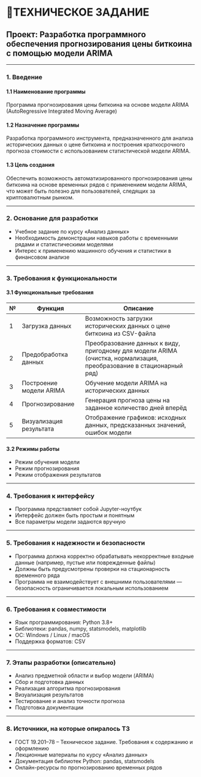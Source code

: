 
# 📄ТЕХНИЧЕСКОЕ ЗАДАНИЕ

## Проект: Разработка программного обеспечения прогнозирования цены биткоина с помощью модели ARIMA

----------

### 1. Введение

#### 1.1 Наименование программы

Программа прогнозирования цены биткоина на основе модели ARIMA (AutoRegressive Integrated Moving Average)

#### 1.2 Назначение программы

Разработка программного инструмента, предназначенного для анализа исторических данных о цене биткоина и построения краткосрочного прогноза стоимости с использованием статистической модели ARIMA.

#### 1.3 Цель создания

Обеспечить возможность автоматизированного прогнозирования цены биткоина на основе временных рядов с применением модели ARIMA, что может быть полезно для пользователей, следящих за криптовалютным рынком.

----------

### 2. Основание для разработки

-   Учебное задание по курсу «Анализ данных»
-   Необходимость демонстрации навыков работы с временными рядами и статистическими моделями
-   Интерес к применению машинного обучения и статистики в финансовом анализе

----------

### 3. Требования к функциональности

#### 3.1 Функциональные требования
| № | Функция | Описание |
|--|--|--|
| 1 | Загрузка данных |	Возможность загрузки исторических данных о цене биткоина из CSV-файла |
| 2 | Предобработка данных |Преобразование данных к виду, пригодному для модели ARIMA (очистка, нормализация, преобразование в стационарный ряд)	 |
| 3 |Построение модели ARIMA  |Обучение модели ARIMA на исторических данных	 |
| 4 | Прогнозирование |	Генерация прогноза цены на заданное количество дней вперёд |
| 5 | Визуализация результата |	Отображение графиков: исходных данных, предсказанных значений, ошибок модели |

#### 3.2 Режимы работы

-   Режим обучения модели
-   Режим прогнозирования
-   Режим отображения результатов

----------

### 4. Требования к интерфейсу

-   Программа представляет собой  Jupyter-ноутбук
-   Интерфейс должен быть простым и понятным
-   Все параметры модели задаются вручную 

----------

### 5. Требования к надежности и безопасности

-   Программа должна корректно обрабатывать некорректные входные данные (например, пустые или поврежденные файлы)
-   Должны быть предусмотрены проверки на стационарность временного ряда
-   Программа не взаимодействует с внешними пользователями — безопасность ограничивается локальным использованием

----------

### 6. Требования к совместимости

-   Язык программирования: Python 3.8+
-   Библиотеки: pandas, numpy, statsmodels, matplotlib
-   ОС: Windows / Linux / macOS
-   Поддержка форматов: CSV

----------

### 7. Этапы разработки (описательно)

-   Анализ предметной области и выбор модели (ARIMA)
-   Сбор и подготовка данных
-   Реализация алгоритма прогнозирования
-   Визуализация результатов
-   Тестирование и анализ точности прогноза
-   Подготовка документации

----------

### 8. Источники, на которые опиралось ТЗ

-   ГОСТ 19.201–78 – Техническое задание. Требования к содержанию и оформлению
-   Лекционные материалы по курсу «Анализ данных»
-   Документация библиотек Python: pandas, statsmodels
-   Онлайн-ресурсы по прогнозированию временных рядов
